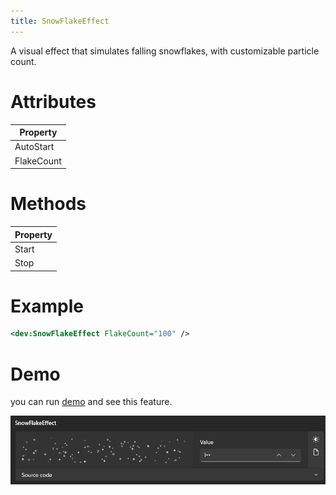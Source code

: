```yaml
---
title: SnowFlakeEffect
---
```


A visual effect that simulates falling snowflakes, with customizable particle count.

# Attributes
|Property|
|-|
|AutoStart|
|FlakeCount|

# Methods
|Property|
|-|
|Start|
|Stop|

# Example

```xml
<dev:SnowFlakeEffect FlakeCount="100" />

```

# Demo
you can run [demo](https://github.com/Ghost1372/DevWinUI) and see this feature.

![DevWinUI](https://raw.githubusercontent.com/ghost1372/DevWinUI-Resources/refs/heads/main/DevWinUI-Docs/SnowFlakeEffect.gif)